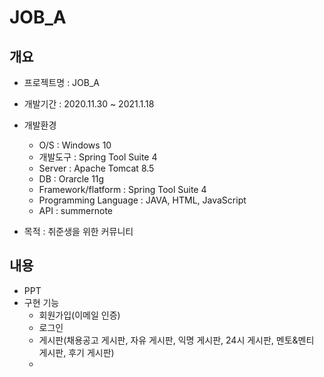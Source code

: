 # JOB_A


## 개요
+ 프로젝트명 : JOB_A
+ 개발기간 : 2020.11.30 ~ 2021.1.18
+ 개발환경 
  - O/S : Windows 10
  - 개발도구 : Spring Tool Suite 4
  - Server : Apache Tomcat 8.5
  - DB : Orarcle 11g
  - Framework/flatform : Spring Tool Suite 4
  - Programming Language : JAVA, HTML, JavaScript
  - API : summernote

+ 목적 : 취준생을 위한 커뮤니티 

## 내용
+ PPT
+ 구현 기능
  - 회원가입(이메일 인증)
  - 로그인
  - 게시판(채용공고 게시판, 자유 게시판, 익명 게시판, 24시 게시판, 멘토&멘티 게시판, 후기 게시판)
  - 
